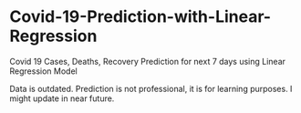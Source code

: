 # Covid-19-Prediction-with-Linear-Regression
Covid 19 Cases, Deaths, Recovery Prediction for next 7 days using Linear Regression Model

Data is outdated.
Prediction is not professional, it is for learning purposes.
I might update in near future.

